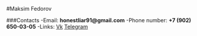 #Maksim Fedorov

###Contacts 
-Email: __honestliar91@gmail.com__
-Phone number: __+7 (902) 650-03-05__
-Links: [Vk](https://vk.com/honestliar)  [Telegram](https://t.me/Maksim_hl)
